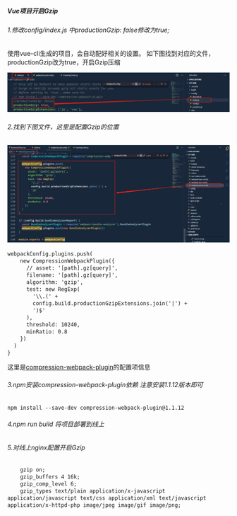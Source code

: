 ##### Vue项目开启Gzip

###### 1.修改config/index.js 中productionGzip: false修改为true;

使用vue-cli生成的项目，会自动配好相关的设置。
如下图找到对应的文件，productionGzip改为true，开启Gzip压缩

![image-20201024184338841](.\\pictures\\image-20201024184338841.png)

###### 2.找到下图文件，这里是配置Gzip的位置

![image-20201024184741014](.\\pictures\\image-20201024184741014.png)

```VUE
webpackConfig.plugins.push(
    new CompressionWebpackPlugin({
      // asset: '[path].gz[query]',
	  filename: '[path].gz[query]',
      algorithm: 'gzip',
      test: new RegExp(
        '\\.(' +
        config.build.productionGzipExtensions.join('|') +
        ')$'
      ),
      threshold: 10240,
      minRatio: 0.8
    })
  )
}
```

这里是[compression-webpack-plugin](https://www.npmjs.com/package/compression-webpack-plugin)的配置项信息

###### 3.npm安装compression-webpack-plugin依赖 注意安装1.1.12版本即可

`npm install --save-dev compression-webpack-plugin@1.1.12`

###### 4.npm run build 将项目部署到线上

###### 5.对线上nginx配置开启Gzip

```nginx
    gzip on;
    gzip_buffers 4 16k;
    gzip_comp_level 6;
    gzip_types text/plain application/x-javascript application/javascript text/css application/xml text/javascript application/x-httpd-php image/jpeg image/gif image/png;
```
